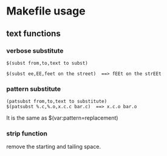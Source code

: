 # Makefile usage

## text functions

### verbose substitute

```
$(subst from,to,text to subst)

$(subst ee,EE,feet on the street)  ==> fEEt on the strEEt
```

### pattern substitute

```
(patsubst from,to,text to substitute)
$(patsubst %.c,%.o,x.c.c bar.c)  ==> x.c.o bar.o
```

It is the same as $(var:pattern=replacement)

### strip function

remove the starting and tailing space.

